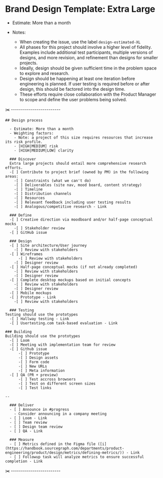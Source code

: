 # Brand Design Template: Extra Large

- Estimate: More than a month
- Notes:

  - When creating the issue, use the label `design-estimated-XL`
  - All phases for this project should involve a higher level of fidelity. Examples include additional test participants, multiple versions of designs, and more revision, and refinement than designs for smaller projects.
  - Ideally, design should be given sufficient time in the problem space to explore and research.
  - Design should be happening at least one iteration before engineering is planned. If user testing is required before or after design, this should be factored into the design time.
  - These efforts require close collaboration with the Product Manager to scope and define the user problems being solved.

✂️ -------------------------

```markdown:
## Design process

  - Estimate: More than a month
  - Weighting factors:
    - Note: a project of this size requires resources that increase its risk profile.
    - [HIGH|MEDIUM] risk
    - [HIGH|MEDIUM|LOW] clarity

  ### Discover
  Extra large projects should entail more comprehensive research efforts.
  -[ ] Contribute to project brief (owned by PM) in the following areas:
    -[ ] Constraints (what we can't do)
    -[ ] Deliverables (site nav, mood board, content strategy)
    -[ ] Timeline
    -[ ] Distribution channels
    -[ ] Resources
    -[ ] Relevant feedback including user testing results
    -[ ] Analogous/competitive research - Link

  ### Define
  -[ ] Creative direction via moodboard and/or half-page conceptual mocks
    -[ ] Stakeholder review
  -[ ] GitHub issue

  ### Design
  -[ ] Site architecture/User journey
    -[ ] Review with stakeholders
  -[ ] Wireframes
	  -[ ] Review with stakeholders
    -[ ] Designer review
  -[ ] Half-page conceptual mocks (if not already completed)
    -[ ] Review with stakeholders
    -[ ] Designer review
  -[ ] Complete desktop mockups based on initial concepts
    -[ ] Review with stakeholders
    -[ ] Designer review
  -[ ] Mobile mockups
  -[ ] Prototype - Link
    -[ ] Review with stakeholders

  ### Testing
Testing should use the prototypes
  -[ ] Hallway testing - Link
  -[ ] Usertesting.com task-based evaluation - Link

### Building
Building should use the prototypes
  -[ ] Loom
  -[ ] Meeting with implementation team for review
  -[ ] Github issue
	  -[ ] Prototype
	  -[ ] Design assets
	  -[ ] Form code
	  -[ ] New URLs
	  -[ ] Meta information
  -[ ] QA (PR + preview)
	  -[ ] Test accross browsers
	  -[ ] Test on different screen sizes
	  -[ ] Test links

--

  ### Deliver
  - [ ] Announce in #progress
    - Consider announcing in a company meeting
  - [ ] Loom - Link
  - [ ] Team review
  - [ ] Design team review
  - [ ] QA - Link

  ### Measure
  - [ ] Metrics defined in the Figma file ([i](https://handbook.sourcegraph.com/departments/product-engineering/product/design/metrics/defining-metrics/)) - Link
  - [ ] Followup task will analyze metrics to ensure successful completion - Link
```

✂️ -------------------------
